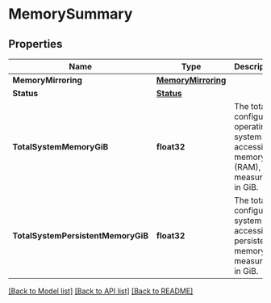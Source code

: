 # MemorySummary

## Properties
Name | Type | Description | Notes
------------ | ------------- | ------------- | -------------
**MemoryMirroring** | [**MemoryMirroring**](MemoryMirroring.md) |  | [optional] 
**Status** | [**Status**](Status.md) |  | [optional] 
**TotalSystemMemoryGiB** | **float32** | The total configured operating system-accessible memory (RAM), measured in GiB. | [optional] 
**TotalSystemPersistentMemoryGiB** | **float32** | The total configured, system-accessible persistent memory, measured in GiB. | [optional] 

[[Back to Model list]](../README.md#documentation-for-models) [[Back to API list]](../README.md#documentation-for-api-endpoints) [[Back to README]](../README.md)



